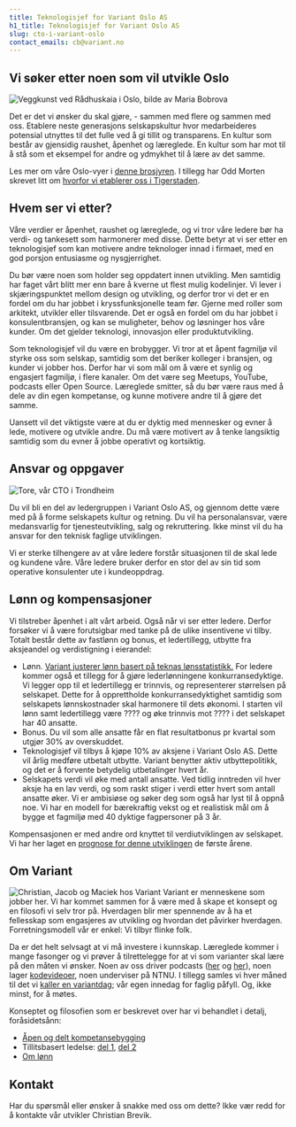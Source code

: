 ```yaml
---
title: Teknologisjef for Variant Oslo AS
h1_title: Teknologisjef for Variant Oslo AS
slug: cto-i-variant-oslo
contact_emails: cb@variant.no
---
```


## Vi søker etter noen som vil utvikle Oslo

![Veggkunst ved Rådhuskaia i Oslo, bilde av Maria Bobrova](/images/utvikler-oslo-av-maria-bobrova.png)

Det er det vi ønsker du skal gjøre, - sammen med flere og sammen med oss. Etablere neste generasjons selskapskultur hvor medarbeideres potensial utnyttes til det fulle ved å gi tillit og transparens. En kultur som består av gjensidig raushet, åpenhet og læreglede. En kultur som har mot til å stå som et eksempel for andre og ydmykhet til å lære av det samme.

Les mer om våre Oslo-vyer i [denne brosjyren](https://variant.no/oslovyer). I tillegg har Odd Morten skrevet litt om [hvorfor vi etablerer oss i Tigerstaden](https://medium.com/variant-as/hei-oslo-717ea91e45b9).

## Hvem ser vi etter?

Våre verdier er åpenhet, raushet og læreglede, og vi tror våre ledere bør ha verdi- og tankesett som harmonerer med disse. Dette betyr at vi ser etter en teknologisjef som kan motivere andre teknologer innad i firmaet, med en god porsjon entusiasme og nysgjerrighet.

Du bør være noen som holder seg oppdatert innen utvikling. Men samtidig har faget vårt blitt mer enn bare å kverne ut flest mulig kodelinjer. Vi lever i skjæringspunktet mellom design og utvikling, og derfor tror vi det er en fordel om du har jobbet i kryssfunksjonelle team før. Gjerne med roller som arkitekt, utvikler eller tilsvarende. Det er også en fordel om du har jobbet i konsulentbransjen, og kan se muligheter, behov og løsninger hos våre kunder. Om det gjelder teknologi, innovasjon eller produktutvikling.

Som teknologisjef vil du være en brobygger. Vi tror at et åpent fagmiljø vil styrke oss som selskap, samtidig som det beriker kolleger i bransjen, og kunder vi jobber hos. Derfor har vi som mål om å være et synlig og engasjert fagmiljø, i flere kanaler. Om det være seg Meetups, YouTube, podcasts eller Open Source. Læreglede smitter, så du bør være raus med å dele av din egen kompetanse, og kunne motivere andre til å gjøre det samme.

Uansett vil det viktigste være at du er dyktig med mennesker og evner å lede, motivere og utvikle andre. Du må være motivert av å tenke langsiktig samtidig som du evner å jobbe operativt og kortsiktig.

## Ansvar og oppgaver

<div class="left"><img alt="Tore, vår CTO i Trondheim" src="/images/utvikler-tore-margin.png"/></div>

Du vil bli en del av ledergruppen i Variant Oslo AS, og gjennom dette være med på å forme selskapets kultur og retning. Du vil ha personalansvar, være medansvarlig for tjenesteutvikling, salg og rekruttering. Ikke minst vil du ha ansvar for den teknisk faglige utviklingen.

Vi er sterke tilhengere av at våre ledere forstår situasjonen til de skal lede og kundene våre. Våre ledere bruker derfor en stor del av sin tid som operative konsulenter ute i kundeoppdrag.

## Lønn og kompensasjoner

Vi tilstreber åpenhet i alt vårt arbeid. Også når vi ser etter ledere. Derfor forsøker vi å være forutsigbar med tanke på de ulike insentivene vi tilby. Totalt består dette av fastlønn og bonus, et ledertillegg, utbytte fra aksjeandel og verdistigning i eierandel:

- Lønn. [Variant justerer lønn basert på teknas lønsstatistikk.](/kalkulator) For ledere kommer også et tillegg for å gjøre lederlønningene konkurransedyktige. Vi legger opp til et ledertillegg er trinnvis, og representerer størrelsen på selskapet. Dette for å opprettholde konkurransedyktighet samtidig som selskapets lønnskostnader skal harmonere til dets økonomi. I starten vil lønn samt ledertillegg være ???? og øke trinnvis mot ???? i det selskapet har 40 ansatte.
- Bonus. Du vil som alle ansatte får en flat resultatbonus pr kvartal som utgjør 30% av overskuddet.
- Teknologisjef vil tilbys å kjøpe 10% av aksjene i Variant Oslo AS. Dette vil årlig medføre utbetalt utbytte. Variant benytter aktiv utbyttepolitikk, og det er å forvente betydelig utbetalinger hvert år.
- Selskapets verdi vil øke med antall ansatte. Ved tidlig inntreden vil hver aksje ha en lav verdi, og som raskt stiger i verdi etter hvert som antall ansatte øker.
  Vi er ambisiøse og søker deg som også har lyst til å oppnå noe. Vi har en modell for bærekraftig vekst og et realistisk mål om å bygge et fagmiljø med 40 dyktige fagpersoner på 3 år.

Kompensasjonen er med andre ord knyttet til verdiutviklingen av selskapet. Vi har her laget en [prognose for denne utviklingen](/oslo) de første årene.

## Om Variant

![Christian, Jacob og Maciek hos Variant](/images/utvikler-jacob.png)
Variant er menneskene som jobber her. Vi har kommet sammen for å være med å skape et konsept og en filosofi vi selv tror på. Hverdagen blir mer spennende av å ha et fellesskap som engasjeres av utvikling og hvordan det påvirker hverdagen. Forretningsmodell vår er enkel: Vi tilbyr flinke folk.

Da er det helt selvsagt at vi må investere i kunnskap. Læreglede kommer i mange fasonger og vi prøver å tilrettelegge for at vi som varianter skal lære på den måten vi ønsker. Noen av oss driver podcasts ([her](http://bartjs.io/tag/podcast-episode/) og [her](https://kortslutning.fun/)), noen lager [kodevideoer](https://youtube.com/kodesnutt), noen underviser på NTNU. I tillegg samles vi hver måned til det vi [kaller en variantdag](https://medium.com/variant-as/tagged/variantdag); vår egen innedag for faglig påfyll. Og, ikke minst, for å møtes.

Konseptet og filosofien som er beskrevet over har vi behandlet i detalj, foråsidetsånn:

- [Åpen og delt kompetansebygging](https://medium.com/variant-as/aapen-og-delt-kompetansebygging-c229771eee93)
- Tillitsbasert ledelse: [del 1](https://medium.com/variant-as/tillitsbasert-ledelse-del-1-hva-og-hvorfor-86f6aa485cf9), [del 2](https://medium.com/variant-as/tillitsbasert-ledelse-del-2-sette-retning-449452fcc6a6)
- [Om lønn](https://medium.com/variant-as/bonusutbetaling-og-l%C3%B8nnsjusteringer-c6d340f0a6d)

## Kontakt

Har du spørsmål eller ønsker å snakke med oss om dette? Ikke vær redd for å kontakte vår utvikler Christian Brevik.
